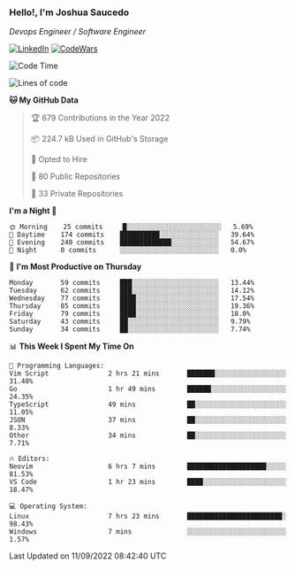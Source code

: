 ### Hello!, I'm Joshua Saucedo
*Devops Engineer / Software Engineer*  

[![LinkedIn](https://img.shields.io/badge/LinkedIn-0073b1?logo=linkedin&style=flat-square&logoColor=white)](https://www.linkedin.com/in/joshua-nathanael-saucedo-uriarte-bb0336169/)
[![CodeWars](https://www.codewars.com/users/joshuansu0897/badges/micro)](https://www.codewars.com/users/joshuansu0897)

<!--START_SECTION:waka-->
![Code Time](http://img.shields.io/badge/Code%20Time-234%20hrs%203%20mins-blue)

![Lines of code](https://img.shields.io/badge/From%20Hello%20World%20I%27ve%20Written-2%20Million%20lines%20of%20code-blue)

**🐱 My GitHub Data** 

> 🏆 679 Contributions in the Year 2022
 > 
> 📦 224.7 kB Used in GitHub's Storage 
 > 
> 💼 Opted to Hire
 > 
> 📜 80 Public Repositories 
 > 
> 🔑 33 Private Repositories  
 > 
**I'm a Night 🦉** 

```text
🌞 Morning    25 commits     █░░░░░░░░░░░░░░░░░░░░░░░░   5.69% 
🌆 Daytime    174 commits    ██████████░░░░░░░░░░░░░░░   39.64% 
🌃 Evening    240 commits    █████████████░░░░░░░░░░░░   54.67% 
🌙 Night      0 commits      ░░░░░░░░░░░░░░░░░░░░░░░░░   0.0%

```
📅 **I'm Most Productive on Thursday** 

```text
Monday       59 commits     ███░░░░░░░░░░░░░░░░░░░░░░   13.44% 
Tuesday      62 commits     ███░░░░░░░░░░░░░░░░░░░░░░   14.12% 
Wednesday    77 commits     ████░░░░░░░░░░░░░░░░░░░░░   17.54% 
Thursday     85 commits     ████░░░░░░░░░░░░░░░░░░░░░   19.36% 
Friday       79 commits     ████░░░░░░░░░░░░░░░░░░░░░   18.0% 
Saturday     43 commits     ██░░░░░░░░░░░░░░░░░░░░░░░   9.79% 
Sunday       34 commits     ██░░░░░░░░░░░░░░░░░░░░░░░   7.74%

```


📊 **This Week I Spent My Time On** 

```text
💬 Programming Languages: 
Vim Script               2 hrs 21 mins       ███████░░░░░░░░░░░░░░░░░░   31.48% 
Go                       1 hr 49 mins        ██████░░░░░░░░░░░░░░░░░░░   24.35% 
TypeScript               49 mins             ██░░░░░░░░░░░░░░░░░░░░░░░   11.05% 
JSON                     37 mins             ██░░░░░░░░░░░░░░░░░░░░░░░   8.33% 
Other                    34 mins             ██░░░░░░░░░░░░░░░░░░░░░░░   7.71%

🔥 Editors: 
Neovim                   6 hrs 7 mins        ████████████████████░░░░░   81.53% 
VS Code                  1 hr 23 mins        ████░░░░░░░░░░░░░░░░░░░░░   18.47%

💻 Operating System: 
Linux                    7 hrs 23 mins       ████████████████████████░   98.43% 
Windows                  7 mins              ░░░░░░░░░░░░░░░░░░░░░░░░░   1.57%

```


 Last Updated on 11/09/2022 08:42:40 UTC
<!--END_SECTION:waka-->

